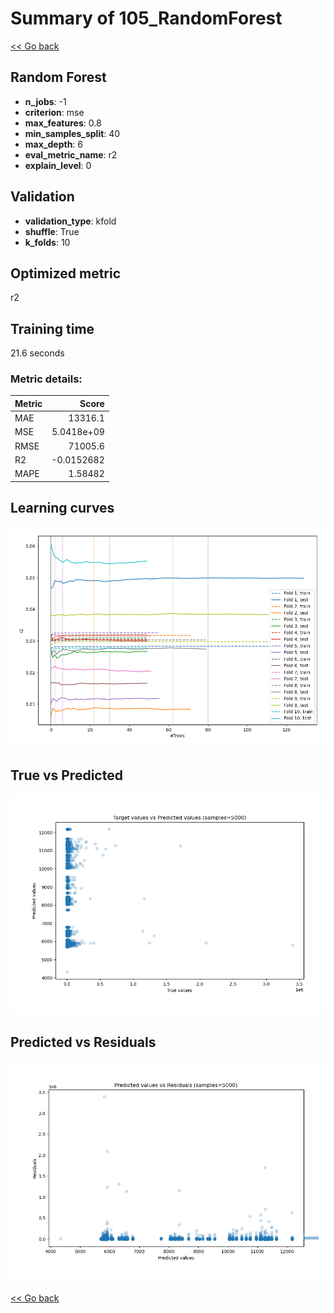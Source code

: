 # Summary of 105_RandomForest

[<< Go back](../README.md)


## Random Forest
- **n_jobs**: -1
- **criterion**: mse
- **max_features**: 0.8
- **min_samples_split**: 40
- **max_depth**: 6
- **eval_metric_name**: r2
- **explain_level**: 0

## Validation
 - **validation_type**: kfold
 - **shuffle**: True
 - **k_folds**: 10

## Optimized metric
r2

## Training time

21.6 seconds

### Metric details:
| Metric   |          Score |
|:---------|---------------:|
| MAE      | 13316.1        |
| MSE      |     5.0418e+09 |
| RMSE     | 71005.6        |
| R2       |    -0.0152682  |
| MAPE     |     1.58482    |



## Learning curves
![Learning curves](learning_curves.png)
## True vs Predicted

![True vs Predicted](true_vs_predicted.png)


## Predicted vs Residuals

![Predicted vs Residuals](predicted_vs_residuals.png)



[<< Go back](../README.md)
